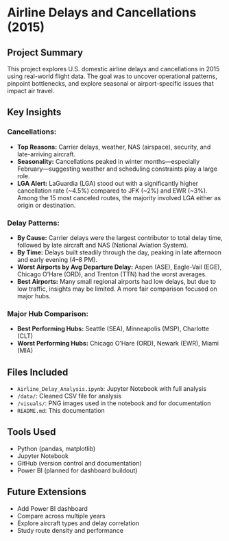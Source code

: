 
# Airline Delays and Cancellations (2015)

## Project Summary
This project explores U.S. domestic airline delays and cancellations in 2015 using real-world flight data. The goal was to uncover operational patterns, pinpoint bottlenecks, and explore seasonal or airport-specific issues that impact air travel.

## Key Insights

### Cancellations:
- **Top Reasons:** Carrier delays, weather, NAS (airspace), security, and late-arriving aircraft.
- **Seasonality:** Cancellations peaked in winter months—especially February—suggesting weather and scheduling constraints play a large role.
- **LGA Alert:** LaGuardia (LGA) stood out with a significantly higher cancellation rate (~4.5%) compared to JFK (~2%) and EWR (~3%). Among the 15 most canceled routes, the majority involved LGA either as origin or destination.

### Delay Patterns:
- **By Cause:** Carrier delays were the largest contributor to total delay time, followed by late aircraft and NAS (National Aviation System).
- **By Time:** Delays built steadily through the day, peaking in late afternoon and early evening (4–8 PM).
- **Worst Airports by Avg Departure Delay:** Aspen (ASE), Eagle-Vail (EGE), Chicago O’Hare (ORD), and Trenton (TTN) had the worst averages.
- **Best Airports:** Many small regional airports had low delays, but due to low traffic, insights may be limited. A more fair comparison focused on major hubs.

### Major Hub Comparison:
- **Best Performing Hubs:** Seattle (SEA), Minneapolis (MSP), Charlotte (CLT)
- **Worst Performing Hubs:** Chicago O’Hare (ORD), Newark (EWR), Miami (MIA)

## Files Included
- `Airline_Delay_Analysis.ipynb`: Jupyter Notebook with full analysis
- `/data/`: Cleaned CSV file for analysis
- `/visuals/`: PNG images used in the notebook and for documentation
- `README.md`: This documentation

## Tools Used
- Python (pandas, matplotlib)
- Jupyter Notebook
- GitHub (version control and documentation)
- Power BI (planned for dashboard buildout)

## Future Extensions
- Add Power BI dashboard
- Compare across multiple years
- Explore aircraft types and delay correlation
- Study route density and performance
